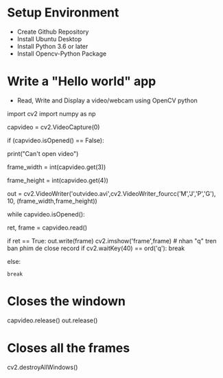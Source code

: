# Setup Environment
- Create Github Repository
- Install Ubuntu Desktop
- Install Python 3.6 or later
- Install Opencv-Python Package
# Write a "Hello world" app
- Read, Write and Display a video/webcam using OpenCV python

import cv2
import numpy as np

capvideo = cv2.VideoCapture(0)

if (capvideo.isOpened() == False): 

  print("Can't open video")

frame_width = int(capvideo.get(3))

frame_height = int(capvideo.get(4))


out = cv2.VideoWriter('outvideo.avi',cv2.VideoWriter_fourcc('M','J','P','G'), 10, (frame_width,frame_height))


while capvideo.isOpened():

  ret, frame = capvideo.read()

  if ret == True: 
    out.write(frame)
    cv2.imshow('frame',frame)
    # nhan "q" tren ban phim de close record
    if cv2.waitKey(40) == ord('q'):
      break

  else:

    break 

# Closes the windown

capvideo.release()
out.release()

# Closes all the frames

cv2.destroyAllWindows() 
